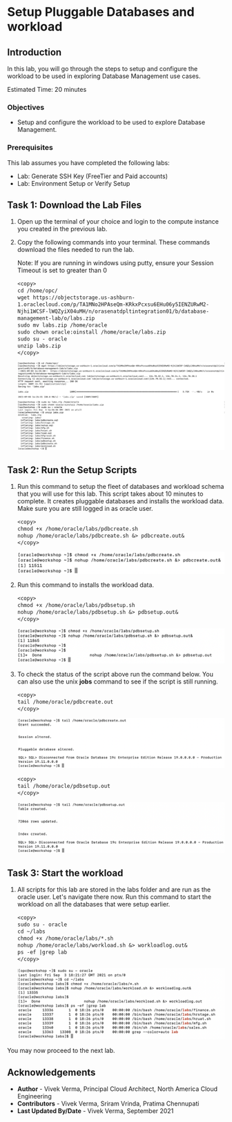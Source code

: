 # Setup Pluggable Databases and workload

## Introduction

In this lab, you will go through the steps to setup and configure the workload to be used in exploring Database Management use cases.


Estimated Time: 20 minutes

### Objectives

-   Setup and configure the workload to be used to explore Database Management.

### Prerequisites

This lab assumes you have completed the following labs:
* Lab: Generate SSH Key (FreeTier and Paid accounts)
* Lab: Environment Setup or Verify Setup

## Task 1: Download the Lab Files

1.  Open up the terminal of your choice and login to the compute instance you created in the previous lab.

2.  Copy the following commands into your terminal.  These commands download the files needed to run the lab.

    Note: If you are running in windows using putty, ensure your Session Timeout is set to greater than 0

    ```
    <copy>
    cd /home/opc/
    wget https://objectstorage.us-ashburn-1.oraclecloud.com/p/TA1MNo2HPAseQm-KRkxPcxsu6EHu06y5IENZURwM2-Njhi1WCSF-lWQZyiX04uMH/n/orasenatdpltintegration01/b/database-management-lab/o/labs.zip
    sudo mv labs.zip /home/oracle
    sudo chown oracle:oinstall /home/oracle/labs.zip
    sudo su - oracle
    unzip labs.zip
    </copy>
    ```
    ![](./images/copylabs.png " ") 

## Task 2: Run the Setup Scripts
1.  Run this command to setup the fleet of databases and workload schema that you will use for this lab.   This script takes about 10 minutes to complete.   It creates pluggable databases and installs the workload data. Make sure you are still logged in as oracle user.


    ```
    <copy>
    chmod +x /home/oracle/labs/pdbcreate.sh
    nohup /home/oracle/labs/pdbcreate.sh &> pdbcreate.out&
    </copy>
    ```
    ![](./images/pdbcreate.png " ") 

2.  Run this command to installs the workload data.


    ```
    <copy>
    chmod +x /home/oracle/labs/pdbsetup.sh
    nohup /home/oracle/labs/pdbsetup.sh &> pdbsetup.out&
    </copy>
    ```
    ![](./images/pdbsetup.png " ") 


3.  To check the status of the script above run the command below.   You can also use the unix **jobs** command to see if the script is still running.  

    ```
    <copy>
    tail /home/oracle/pdbcreate.out
    </copy>
    ```
    ![](./images/pdbcreatelog.png " ") 

    ```
    <copy>
    tail /home/oracle/pdbsetup.out 
    </copy>
    ```
    ![](./images/pdbsetuplog.png " ") 


## Task 3: Start the workload

1.  All scripts for this lab are stored in the labs folder and are run as the oracle user.  Let's navigate there now.  Run this command to start the workload on all the databases that were setup earlier. 
    
    ```
    <copy>
    sudo su - oracle
    cd ~/labs 
    chmod +x /home/oracle/labs/*.sh 
    nohup /home/oracle/labs/workload.sh &> workloadlog.out&
    ps -ef |grep lab
    </copy>
    ```
    ![](./images/workload.png " ") 

You may now proceed to the next lab.

## Acknowledgements

- **Author** - Vivek Verma, Principal Cloud Architect, North America Cloud Engineering
- **Contributors** - Vivek Verma, Sriram Vrinda, Pratima Chennupati
- **Last Updated By/Date** - Vivek Verma, September 2021